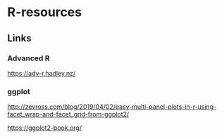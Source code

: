 # R-resources 

## Links

### Advanced R

https://adv-r.hadley.nz/

### ggplot 

http://zevross.com/blog/2019/04/02/easy-multi-panel-plots-in-r-using-facet_wrap-and-facet_grid-from-ggplot2/

https://ggplot2-book.org/
